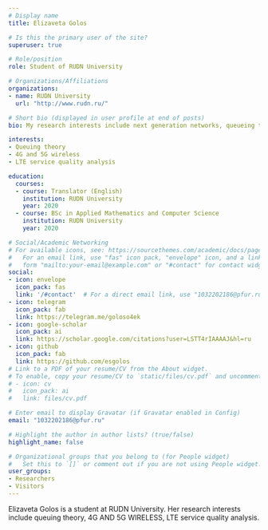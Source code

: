 ```yaml
---
# Display name
title: Elizaveta Golos

# Is this the primary user of the site?
superuser: true

# Role/position
role: Student of RUDN University

# Organizations/Affiliations
organizations:
- name: RUDN University
  url: "http://www.rudn.ru/"

# Short bio (displayed in user profile at end of posts)
bio: My research interests include next generation networks, queueing theory, LTE.

interests:
- Queuing theory
- 4G and 5G wireless
- LTE service quality analysis

education:
  courses:
  - course: Translator (English)
    institution: RUDN University
    year: 2020
  - course: BSc in Applied Mathematics and Computer Science
    institution: RUDN University
    year: 2020

# Social/Academic Networking
# For available icons, see: https://sourcethemes.com/academic/docs/page-builder/#icons
#   For an email link, use "fas" icon pack, "envelope" icon, and a link in the
#   form "mailto:your-email@example.com" or "#contact" for contact widget.
social:
- icon: envelope
  icon_pack: fas
  link: '/#contact'  # For a direct email link, use "1032202186@pfur.ru".
- icon: telegram
  icon_pack: fab
  link: https://telegram.me/goloso4ek
- icon: google-scholar
  icon_pack: ai
  link: https://scholar.google.com/citations?user=LSTT4rIAAAAJ&hl=ru
- icon: github
  icon_pack: fab
  link: https://github.com/esgolos
# Link to a PDF of your resume/CV from the About widget.
# To enable, copy your resume/CV to `static/files/cv.pdf` and uncomment the lines below.
# - icon: cv
#   icon_pack: ai
#   link: files/cv.pdf

# Enter email to display Gravatar (if Gravatar enabled in Config)
email: "1032202186@pfur.ru"

# Highlight the author in author lists? (true/false)
highlight_name: false

# Organizational groups that you belong to (for People widget)
#   Set this to `[]` or comment out if you are not using People widget.
user_groups:
- Researchers
- Visitors
---
```


Elizaveta Golos is a student at RUDN University. Her research interests include queuing theory, 4G AND 5G WIRELESS, LTE service quality analysis.


